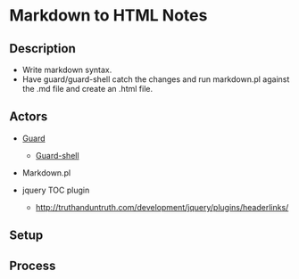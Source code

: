 # Markdown to HTML Notes

## Description

* Write markdown syntax.  
* Have guard/guard-shell catch the changes and run markdown.pl against the .md file and create an .html file.

## Actors

* [Guard](https://github.com/guard/guard)
    * [Guard-shell](https://github.com/guard/guard-shell)

* Markdown.pl

* jquery TOC plugin
    * <http://truthanduntruth.com/development/jquery/plugins/headerlinks/>

## Setup

## Process

